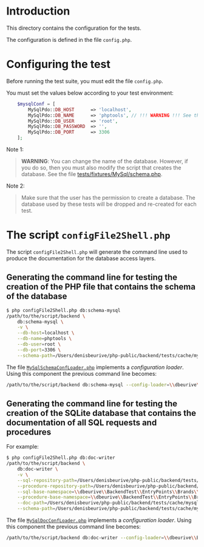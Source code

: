 # Introduction

This directory contains the configuration for the tests.
 
The configuration is defined in the file `config.php`.




# Configuring the test

Before running the test suite, you must edit the file `config.php`.

You must set the values below according to your test environment:

```php
    $mysqlConf = [
        MySqlPdo::DB_HOST      => 'localhost',
        MySqlPdo::DB_NAME      => 'phptools', // !!! WARNING !!! See the file "tests/fixtures/MySql/schema.php"
        MySqlPdo::DB_USER      => 'root',
        MySqlPdo::DB_PASSWORD  => '',
        MySqlPdo::DB_PORT      => 3306
    ];
```

Note 1:

> **WARNING**: You can change the name of the database. However, if you do so, then you must also modify the script that creates the database.
> See the file [tests/fixtures/MySql/schema.php](https://github.com/dbeurive/backend/blob/master/tests/fixtures/MySql/schema.php).

Note 2:

> Make sure that the user has the permission to create a database. The database used by these tests will be dropped and re-created for each test.





# The script `configFile2Shell.php`

The script `configFile2Shell.php` will generate the command line used to produce the documentation for the database access layers.

## Generating the command line for testing the creation of the PHP file that contains the schema of the database

```sh
$ php configFile2Shell.php db:schema-mysql
/path/to/the/script/backend \
	db:schema-mysql \
	-v \
	--db-host=localhost \
	--db-name=phptools \
	--db-user=root \
	--db-port=3306 \
	--schema-path=/Users/denisbeurive/php-public/backend/tests/cache/mysql_schema.php
``` 

The file [`MySqlSchemaConfLoader.php`](https://github.com/dbeurive/backend/blob/master/tests/config/MySqlSchemaConfLoader.php) implements a *configuration loader*. Using this component the previous command line becomes:

```sh
/path/to/the/script/backend db:schema-mysql --config-loader=\\dbeurive\\BackendTest\\config\\MySqlSchemaConfLoader
```

## Generating the command line for testing the creation of the SQLite database that contains the documentation of all SQL requests and procedures

For example:

```sh
$ php configFile2Shell.php db:doc-writer
/path/to/the/script/backend \
	db:doc-writer \
	-v \
	--sql-repository-path=/Users/denisbeurive/php-public/backend/tests//EntryPoints/Brands/MySql/Sqls \
	--procedure-repository-path=/Users/denisbeurive/php-public/backend/tests/EntryPoints/Brands/MySql/Procedures \
	--sql-base-namespace=\\dbeurive\\BackendTest\\EntryPoints\\Brands\\MySql\\Sqls \
	--procedure-base-namespace=\\dbeurive\\BackendTest\\EntryPoints\\Brands\\MySql\\Procedures \
	--doc-path=/Users/denisbeurive/php-public/backend/tests/cache/mysql_doc.sqlite \
	--schema-path=/Users/denisbeurive/php-public/backend/tests/cache/mysql_schema.php
```
   
The file [`MySqlDocConfLoader.php`](https://github.com/dbeurive/backend/blob/master/tests/config/MySqlDocConfLoader.php) implements a *configuration loader*. Using this component the previous command line becomes:

```sh
/path/to/the/script/backend db:doc-writer --config-loader=\\dbeurive\\BackendTest\\config\\MySqlDocConfLoader
``` 

